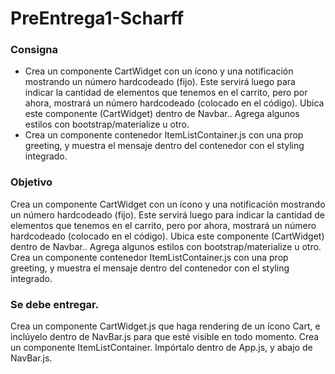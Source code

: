 # PreEntrega1-Scharff

### Consigna

- Crea un componente CartWidget con un ícono y una notificación mostrando un número hardcodeado (fijo). Este servirá luego para indicar la cantidad de elementos que tenemos en el carrito, pero por ahora, mostrará un número hardcodeado (colocado en el código). Ubica este componente (CartWidget) dentro de Navbar.. Agrega algunos estilos con bootstrap/materialize u otro.
- Crea un componente contenedor ItemListContainer.js con una prop greeting, y muestra el mensaje dentro del contenedor con el styling integrado.

### Objetivo

Crea un componente CartWidget con un ícono y una notificación mostrando un número hardcodeado (fijo). Este servirá luego para indicar la cantidad de elementos que tenemos en el carrito, pero por ahora, mostrará un número hardcodeado (colocado en el código). Ubica este componente (CartWidget) dentro de Navbar.. Agrega algunos estilos con bootstrap/materialize u otro.
Crea un componente contenedor ItemListContainer.js con una prop greeting, y muestra el mensaje dentro del contenedor con el styling integrado.

### Se debe entregar.

Crea un componente CartWidget.js que haga rendering de un ícono Cart, e inclúyelo dentro de NavBar.js para que esté visible en todo momento.
Crea un componente ItemListContainer. Impórtalo dentro de App.js, y abajo de NavBar.js. 
